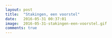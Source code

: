 ```yaml
---
layout: post
title:  "Stakingen, een voorstel"
date:   2016-05-31 00:37:01
image:  2016-05-31-stakingen-een-voorstel.gif
comments: true
---
```

